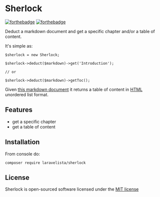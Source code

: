 # Sherlock

[![forthebadge](http://forthebadge.com/images/badges/fuck-it-ship-it.svg)](http://forthebadge.com)
[![forthebadge](http://forthebadge.com/images/badges/no-ragrets.svg)](http://forthebadge.com)

Deduct a markdown document and get a specific chapter and/or a table of content.

It's simple as:

```
$sherlock = new Sherlock;

$sherlock->deduct($markdown)->get('Introduction');

// or

$sherlock->deduct($markdown)->getToc();
```

Given [this markdown document](https://raw.githubusercontent.com/laravelista/sherlock/0.5.1/sample/document.md) it returns a table of content in [HTML](https://gist.github.com/mabasic/cce935e94a823baa61518d0d4affc92c) unordered list format.

## Features

- get a specific chapter
- get a table of content

## Installation

From console do:

```
composer require laravelista/sherlock
```

## License

Sherlock is open-sourced software licensed under the [MIT license](https://opensource.org/licenses/MIT)
